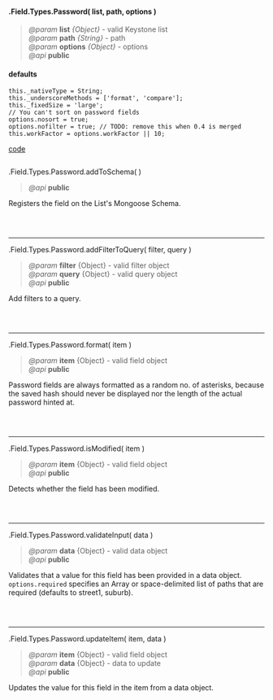 #### .Field.Types.Password( list, path, options )  
> *@param* **list** _{Object}_  - valid Keystone list   
> *@param* **path** _{String}_  - path   
> *@param* **options** _{Object}_  - options   
> *@api* **public**  



<div class="code-header"> <h4>defaults</h4></div><pre class=" language-javascript"><code class="language-javascript">this._nativeType = String;
this._underscoreMethods = ['format', 'compare'];
this._fixedSize = 'large';
// You can't sort on password fields
options.nosort = true;
options.nofilter = true; // TODO: remove this when 0.4 is merged
this.workFactor = options.workFactor || 10;</code></pre>

<div class="code-header addGitHubLink" data-file="fields/types/password/PasswordType.js"> <a href="#" class="loadCode"> code</a></div><pre class=" language-javascript hideCode api"></pre> 


<span class="subMethod"> .Field.Types.Password.addToSchema(  ) </span>  
> *@api* **public**     

Registers the field on the List's Mongoose Schema.  
<div class="code-header addGitHubLink" data-file="fields/types/password/PasswordType.js#L23-L77"> &nbsp;</div><pre class=" language-javascript hideCode api"></pre> 

---
<span class="subMethod"> .Field.Types.Password.addFilterToQuery( filter, query )  </span> 
> *@param* **filter** {Object} - valid filter object  
> *@param* **query** {Object} - valid query object   
> *@api* **public**   
  
Add filters to a query.  

<div class="code-header addGitHubLink" data-file="fields/types/password/PasswordType.js#L79-L86"> &nbsp;</div><pre class=" language-javascript hideCode api"></pre> 

---

<span class="subMethod"> .Field.Types.Password.format( item ) </span>  
> *@param* **item** {Object} - valid field object   
> *@api* **public**     

<p class="note"> Password fields are always formatted as a random no. of asterisks, because the saved hash should never be displayed nor the length of the actual password hinted at.</p>

<div class="code-header addGitHubLink" data-file="fields/types/password/PasswordType.js#L88-L103"> &nbsp;</div><pre class=" language-javascript hideCode api"></pre> 

---
<span class="subMethod"> .Field.Types.Password.isModified( item ) </span> 
> *@param* **item** {Object} - valid field object   
> *@api* **public**    

Detects whether the field has been modified.  

<div class="code-header addGitHubLink" data-file="fields/types/password/PasswordType.js#L169-L185">&nbsp; </div><pre class=" language-javascript hideCode api"></pre> 

---
<span class="subMethod"> .Field.Types.Password.validateInput( data )  </span> 
> *@param* **data** {Object} - valid data object  
> *@api* **public**   
  
Validates that a value for this field has been provided in a data object.  
`options.required` specifies an Array or space-delimited list of paths that are required (defaults to street1, suburb).  

<div class="code-header addGitHubLink" data-file="fields/types/password/PasswordType.js#L188-L230"> &nbsp;</div><pre class=" language-javascript hideCode api"></pre> 


---
<span class="subMethod"> .Field.Types.Password.updateItem( item, data )  </span> 
> *@param* **item** {Object} - valid field object  
> *@param* **data** {Object} - data to update  
> *@api* **public**  

Updates the value for this field in the item from a data object.

<div class="code-header addGitHubLink" data-file="fields/types/password/PasswordType.js#L233-L293"> &nbsp;</div><pre class=" language-javascript hideCode api"></pre> 
